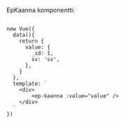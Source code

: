 EpKaanna komponentti:

```vue

new Vue({
  data(){
    return {
      value: {
        _id: 1,
        sv: 'sv',
      },
    }
  },
  template: `
    <div>
        <ep-kaanna :value="value" />
    </div>
  `
})

```
